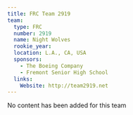 ```yaml
---
title: FRC Team 2919
team:
  type: FRC
  number: 2919
  name: Night Wolves
  rookie_year: 
  location: L.A., CA, USA
  sponsors:
    - The Boeing Company
    - Fremont Senior High School
  links:
    Website: http://team2919.net
---
```

No content has been added for this team